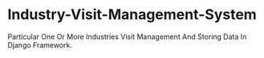 # Industry-Visit-Management-System
Particular One Or More Industries Visit Management And Storing Data In Django Framework.
